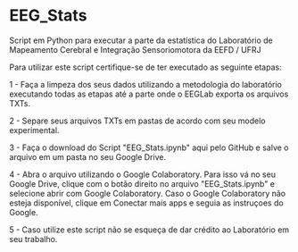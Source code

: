 # EEG_Stats
Script em Python para executar a parte da estatística do Laboratório de Mapeamento Cerebral e Integração Sensoriomotora da EEFD / UFRJ

Para utilizar este script certifique-se de ter executado as seguinte etapas:

1 - Faça a limpeza dos seus dados utilizando a metodologia do laboratório executando todas as etapas até a parte onde o EEGLab exporta os arquivos TXTs.

2 - Separe seus arquivos TXTs em pastas de acordo com seu modelo experimental.

3 - Faça o download do Script "EEG_Stats.ipynb" aqui pelo GitHub e salve o arquivo em um pasta no seu Google Drive.

4 - Abra o arquivo utilizando o Google Colaboratory. Para isso vá no seu Google Drive, clique com o botão direito no arquivo "EEG_Stats.ipynb" e selecione abrir com Google Colaboratory. Caso o Google Colaboratory não esteja disponível, clique em Conectar mais apps e seguia as instruçoes do Google.

5 - Caso utilize este script não se esqueça de dar crédito ao Laboratório em seu trabalho.
